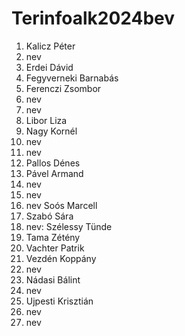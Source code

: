 # Terinfoalk2024bev

1. Kalicz Péter
2. nev
3. Erdei Dávid
4. Fegyverneki Barnabás 
5. Ferenczi Zsombor 
6. nev
7. nev
8. Libor Liza
9. Nagy Kornél 
10. nev
11. nev
12. Pallos Dénes
13. Pável Armand
14. nev
15. nev
16. nev Soós Marcell 
17. Szabó Sára
18. nev: Szélessy Tünde
19. Tama Zétény
20. Vachter Patrik
21. Vezdén Koppány
22. nev
23. Nádasi Bálint
24. nev
25. Ujpesti Krisztián
26. nev
27. nev
